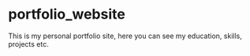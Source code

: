 # portfolio_website
This is my personal portfolio site, here you can see my education, skills, projects etc.
